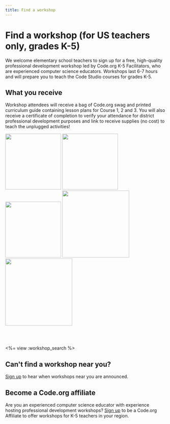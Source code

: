 ```yaml
---
title: Find a workshop
---
```

# Find a workshop (for US teachers only, grades K-5)
We welcome elementary school teachers to sign up for a free, high-quality professional development workshop led by Code.org K-5 Facilitators, who are experienced computer science educators. Workshops last 6-7 hours and will prepare you to teach the Code Studio courses for grades K-5.

## What you receive
Workshop attendees will receive a bag of Code.org swag and printed curriculum guide containing lesson plans for Course 1, 2 and 3. You will also receive a certificate of completion to verify your attendance for district professional development purposes and link to receive supplies (no cost) to teach the unplugged activities!

<img src="/images/swagbag.png" width="175"/>
<img src="/images/coursebook.png" width="175"/>
<img src="/images/k5certificate.png" width="175"/> 
<img src="/images/course1.png" width="210"/>
<img src="/images/course2_3.png" width="210"/>

<br/><br/>

<%= view :workshop_search %>

## Can't find a workshop near you?

[Sign up](https://docs.google.com/a/code.org/forms/d/1QoWzKV5n2Fxx-W90LmmMWxY7qndMo1IE0QWZcxY9OTI/viewform) to hear when workshops near you are announced.

## Become a Code.org affiliate

Are you an experienced computer science educator with experience hosting professional development workshops? [Sign up](https://docs.google.com/a/code.org/forms/d/1Sz1L4KXT-1K56XL4ThmbFuvcJCoUkKy_Vjw-gmulcK8/viewform) to be a Code.org Affiliate to offer workshops for K-5 teachers in your region.
